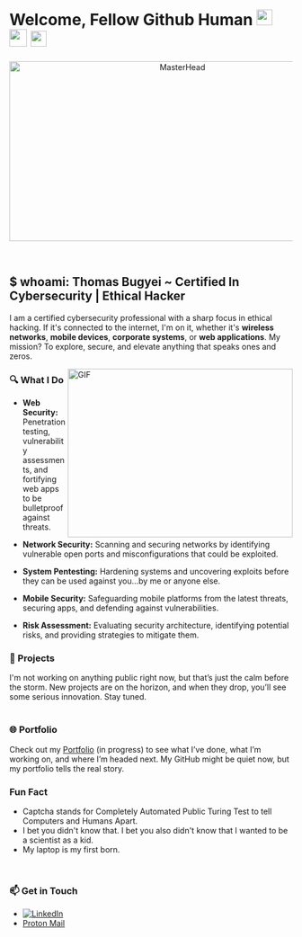 
# Welcome, Fellow Github Human  <img src="https://media.giphy.com/media/hvRJCLFzcasrR4ia7z/giphy.gif" width="28"> <img src="https://github.com/user-attachments/assets/0a75b4e1-0b78-44d4-be1b-b0498dd6a0d6" width="31">  <img src="https://github.com/user-attachments/assets/aa0e76ea-19ab-4900-a005-de9a452915b6" width="28">




<p align="center">
  <img src="https://github.com/user-attachments/assets/1fa7fb9e-8eab-45bc-9da7-29bd0e9ff3a9" alt="MasterHead" width="600" height="320">
</p>
<br>

## $ whoami: Thomas Bugyei  ~ Certified In Cybersecurity | Ethical Hacker
I am a certified cybersecurity professional with a sharp focus in ethical hacking. If it's connected to the internet, I'm on it, whether it's **wireless networks**, **mobile devices**, **corporate systems**, or **web applications**. My mission? To explore, secure, and elevate anything that speaks ones and zeros.
<br>

<img align="right" alt="GIF" src="https://github.com/user-attachments/assets/db40ef75-a253-43b6-80b4-db3b636861ab" width="400" height="300" />

### 🔍 What I Do
- **Web Security:** Penetration testing, vulnerability assessments, and fortifying web apps to be bulletproof against threats.

- **Network Security:** Scanning and securing networks by identifying vulnerable open ports and misconfigurations that could be exploited.

- **System Pentesting:** Hardening systems and uncovering exploits before they can be used against you...by me or anyone else.

- **Mobile Security:** Safeguarding mobile platforms from the latest threats, securing apps, and defending against vulnerabilities.

- **Risk Assessment:** Evaluating security architecture, identifying potential risks, and providing strategies to mitigate them.
  <br>

### 💼 Projects
I'm not working on anything public right now, but that’s just the calm before the storm. New projects are on the horizon, and when they drop, you’ll see some serious innovation. Stay tuned.
<br>
<br>

### 🌐 Portfolio
Check out my [Portfolio](https://your-portfolio.com) (in progress) to see what I’ve done, what I’m working on, and where I’m headed next. My GitHub might be quiet now, but my portfolio tells the real story.
<br>

### Fun Fact
- Captcha stands for Completely Automated Public Turing Test to tell Computers and Humans Apart.
- I bet you didn't know that. I bet you also didn't know that I wanted to be a scientist as a kid.
- My laptop is my first born.
<br>

### 📫 Get in Touch
- [![LinkedIn](https://img.shields.io/badge/LinkedIn-%230077B5.svg?logo=linkedin&logoColor=white)](https://linkedin.com/in/thomasbugyei)
- [Proton Mail](mailto:ThomasBugyei@proton.me) 
